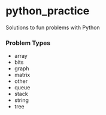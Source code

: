 # python_practice

Solutions to fun problems with Python

### Problem Types

- array
- bits
- graph
- matrix
- other
- queue
- stack
- string
- tree
